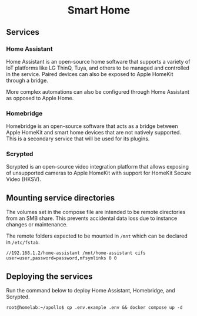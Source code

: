 <div align="center">
  <h1>Smart Home</h1>
</div>

## Services
### Home Assistant
Home Assistant is an open-source home software that supports a variety of IoT platforms like LG ThinQ, Tuya, and others to be managed and controlled in the service. Paired devices can also be exposed to Apple HomeKit through a bridge.

More complex automations can also be configured through Home Assistant as opposed to Apple Home. 

### Homebridge
Homebridge is an open-source software that acts as a bridge between Apple HomeKit and smart home devices that are not natively supported. This is a secondary service that will be used for its plugins.

### Scrypted
Scrypted is an open-source video integration platform that allows exposing of unsupported cameras to Apple HomeKit with support for HomeKit Secure Video (HKSV).


## Mounting service directories
The volumes set in the compose file are intended to be remote directories from an SMB share. This prevents accidental data loss due to instance changes or maintenance. 

The remote folders expected to be mounted in `/mnt` which can be declared in `/etc/fstab`.

```
//192.168.1.2/home-assistant /mnt/home-assistant cifs user=user,password=password,mfsymlinks 0 0
``` 

## Deploying the services

Run the command below to deploy Home Assistant, Homebridge, and Scrypted.

```console
root@homelab:~/apollo$ cp .env.example .env && docker compose up -d
```
